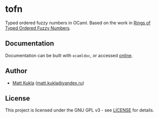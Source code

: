 # tofn
Typed ordered fuzzy numbers in OCaml.  Based on the work in [Rings of Typed Ordered Fuzzy Numbers](https://arxiv.org/abs/2010.07764).

## Documentation
Documentation can be built with ```ocamldoc```, or accessed [online](http://mkukla.net/doc/tofn/Tofn.html).

## Author
* [Matt Kukla](https://matt-kukla.github.io) (<matt.kukla@yandex.ru>)

## License
This project is licensed under the GNU GPL v3 - see [LICENSE](LICENSE)
for details.
